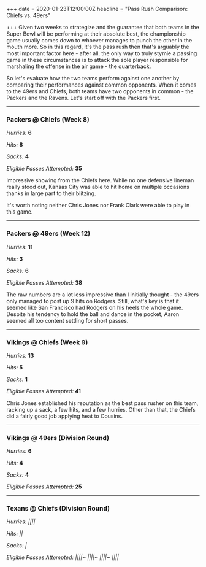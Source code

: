 +++
date = 2020-01-23T12:00:00Z
headline = "Pass Rush Comparison: Chiefs vs. 49ers"

+++
Given two weeks to strategize and the guarantee that both teams in the Super Bowl will be performing at their absolute best, the championship game usually comes down to whoever manages to punch the other in the mouth more. So in this regard, it's the pass rush then that's arguably the most important factor here - after all, the only way to truly stymie a passing game in these circumstances is to attack the sole player responsible for marshaling the offense in the air game - the quarterback.

So let's evaluate how the two teams perform against one another by comparing their performances against common opponents. When it comes to the 49ers and Chiefs, both teams have two opponents in common - the Packers and the Ravens. Let's start off with the Packers first.

***

### Packers @ Chiefs (Week 8)

_Hurries:_ **6**

_Hits:_ **8**

_Sacks:_ **4**

_Eligible Passes Attempted:_ **35**

Impressive showing from the Chiefs here. While no one defensive lineman really stood out, Kansas City was able to hit home on multiple occasions thanks in large part to their blitzing.

It's worth noting neither Chris Jones nor Frank Clark were able to play in this game.

***

### Packers @ 49ers (Week 12)

_Hurries:_ **11**

_Hits:_ **3**

_Sacks:_ **6**

_Eligible Passes Attempted:_ **38**

The raw numbers are a lot less impressive than I initially thought - the 49ers only managed to post up 9 hits on Rodgers. Still, what's key is that it seemed like San Francisco had Rodgers on his heels the whole game. Despite his tendency to hold the ball and dance in the pocket, Aaron seemed all too content settling for short passes.

***

### Vikings @ Chiefs (Week 9)

_Hurries:_ **13**

_Hits:_ **5**

_Sacks:_ **1**

_Eligible Passes Attempted:_ **41**

Chris Jones established his reputation as the best pass rusher on this team, racking up a sack, a few hits, and a few hurries. Other than that, the Chiefs did a fairly good job applying heat to Cousins.

***

### Vikings @ 49ers (Division Round)

_Hurries:_ **6**

_Hits:_ **4**

_Sacks:_ **4**

_Eligible Passes Attempted:_ **25**

***

### Texans @ Chiefs (Division Round)

_Hurries: ||||_

_Hits: ||_

_Sacks: |_

_Eligible Passes Attempted: ||||\~ ||||\~ ||||\~ ||||_